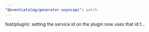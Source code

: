```yaml
---
"@eventcatalog/generator-asyncapi": patch
---
```


feat(plugin): setting the service id on the plugin now uses that id f…
